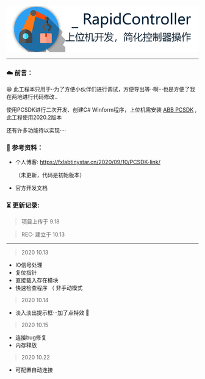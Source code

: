 ![Logo](https://github.com/FreeXMelody/RapidController/blob/master/ReadMe/logo.png)

------



### ☁️ 前言：

😄 此工程本只用于··为了方便小伙伴们进行调试，方便导出等··啊···也是方便了我在两地进行代码修改..

 使用PCSDK进行二次开发、创建C# Winform程序，上位机需安装 [ABB PCSDK](https://developercenter.robotstudio.com/pc-sdk/download) ,此工程使用2020.2版本

还有许多功能待以实现····

### 📖 参考资料：
- 个人博客: https://fxlabtinystar.cn/2020/09/10/PCSDK-link/   

  （未更新，代码是初始版本）

- 官方开发文档

### ⏳ 更新记录:

> 项目上传于 9.18

> REC· 建立于 10.13

---

> 2020 10.13

- IO信号处理
- 复位指针
- 直接载入存在模块
- 快速检查程序 （ 非手动模式

> 2020 10.14

- 淡入淡出提示框···加了点特效 🤣

> 2020 10.15

- 连接bug修复
- 内存释放

> 2020 10.22

- 可配置自动连接